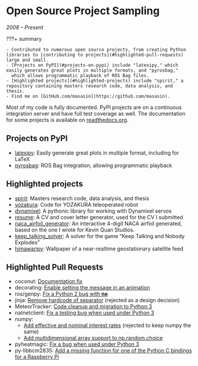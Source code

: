 # Open Source Project Sampling
_2008 &ndash; Present_

???+ summary

    - Contributed to numerous open source projects, from creating Python libraries to [contributing to projects](#highlighted-pull-requests) large and small.
    - [Projects on PyPI](#projects-on-pypi) include "latexipy," which easily generates great plots in multiple formats, and "pyrosbag,"
      which allows programmatic playback of ROS Bag files.
    - [Highlighted projects](#highlighted-projects) include "spirit," a repository containing masters research code, data analysis, and thesis.
    - Find me on [GitHub.com/masasin](https://github.com/masasin).

Most of my code is fully documented.
PyPI projects are on a continuous integration server and have full test coverage as well.
The documentation for some projects is available on [readthedocs.org](https://readthedocs.org/).

## Projects on PyPI
- [latexipy](https://github.com/masasin/latexipy): Easily generate great plots in multiple format, including for LaTeX
- [pyrosbag](https://github.com/masasin/pyrosbag): ROS Bag integration, allowing programmatic playback
    
## Highlighted projects
- [spirit](https://github.com/masasin/spirit): Masters research code, data analysis, and thesis
- [yozakura](https://github.com/kyoto-u-shinobi/yozakura_raspi): Code for YOZAKURA teleoperated robot
- [dynamixel](https://github.com/masasin/dynamixel): A pythonic library for working with Dynamixel servos
- [resume](https://github.com/masasin/resume): A CV and cover letter generator, used for the CV I submitted
- [naca_airfoil_generator](https://github.com/masasin/naca_airfoil_generator): An interactive 4-digit NACA airfoil generated, based on the one I wrote for Kevin Quan Studios.
- [keep_talking_solver](https://github.com/masasin/keep_talking_solver): A solver for the game “Keep Talking and Nobody Explodes”
- [himawaripy](https://github.com/masasin/himawaripy): Wallpaper of a near-realtime geostationary satellite feed
    
## Highlighted Pull Requests
- coconut: [Documentation fix](https://github.com/evhub/coconut/pull/188)
- decorating: [Enable setting the message in an animation](https://github.com/ryukinix/decorating/pull/1)
- ros/genpy: [Fix a Python 2 bug with __ne__](https://github.com/ros/genpy/pull/62)
- jinja: [Remove hardcode of separator](https://github.com/pallets/jinja/pull/558) (rejected as a design decision)
- MeteorTracker: [Code cleanup and migration to Python 3](https://github.com/heidtn/MeteorTracker/pull/1)
- natnetclient: [Fix a testing bug when used under Python 3](https://github.com/ratcave/natnetclient/pull/2)
- numpy:
    - [Add effective and nominal interest rates](https://github.com/numpy/numpy/pull/9414) (rejected to keep numpy the same)
    - [Add multidimensional array support to np.random.choice](https://github.com/numpy/numpy/pull/7810)
- pyheatmagic: [Fix a bug when used under Python 3](https://github.com/csurfer/pyheatmagic/pull/1)
- py-libbcm2835: [Add a missing function for one of the Python C bindings for a Raspberry Pi](https://github.com/mubeta06/py-libbcm2835/pull/2)
